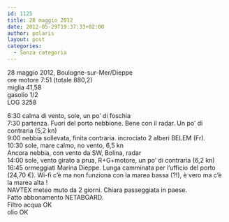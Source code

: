 ```yaml
---
id: 1125
title: 28 maggio 2012
date: 2012-05-29T19:37:33+02:00
author: polaris
layout: post
categories:
  - Senza categoria
---
```

28 maggio 2012, Boulogne-sur-Mer/Dieppe  
ore motore 7:51 (totale 880,2)  
miglia 41,58  
gasolio 1/2  
LOG 3258

6:30 calma di vento, sole, un po&#8217; di foschia  
7:30 partenza. Fuori del porto nebbione. Bene con il radar. Un po&#8217; di contraria (5,2 kn)  
9:00 nebbia sollevata, finita contraria. incrociato 2 alberi BELEM (Fr).  
10:30 sole, mare calmo, no vento, 6,5 kn  
Ancora nebbia, con vento da SW, Bolina, radar  
14:00 sole, vento girato a prua, R+G+motore, un po&#8217; di contraria (6,2 kn)  
16:45 ormeggiati Marina Dieppe. Lunga camminata per l&#8217;ufficio del porto (24,70 €). Wi-fi c&#8217;è ma non funziona con la marea bassa (?!), è vero ma c&#8217;è la marea alta !  
NAVTEX meteo muto da 2 giorni. Chiara passeggiata in paese.  
Fatto abbonamento NETABOARD.  
Filtro acqua OK  
olio OK